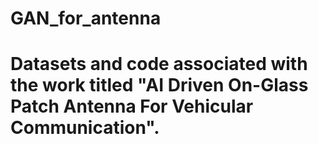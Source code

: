 # GAN_for_antenna
# Datasets and code associated with the work titled "AI Driven On-Glass Patch Antenna For Vehicular Communication".
